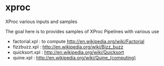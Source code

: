 xproc
=====

XProc various inputs and samples

The goal here is to provides samples of XProc Pipelines with various use

 * factorial.xpl : to compute http://en.wikipedia.org/wiki/Factorial
 * fizzbuzz.xpl	 : http://en.wikipedia.org/wiki/Bizz_buzz
 * quicksort.xpl : http://en.wikipedia.org/wiki/Quicksort
 * quine.xpl     : http://en.wikipedia.org/wiki/Quine_(computing)

